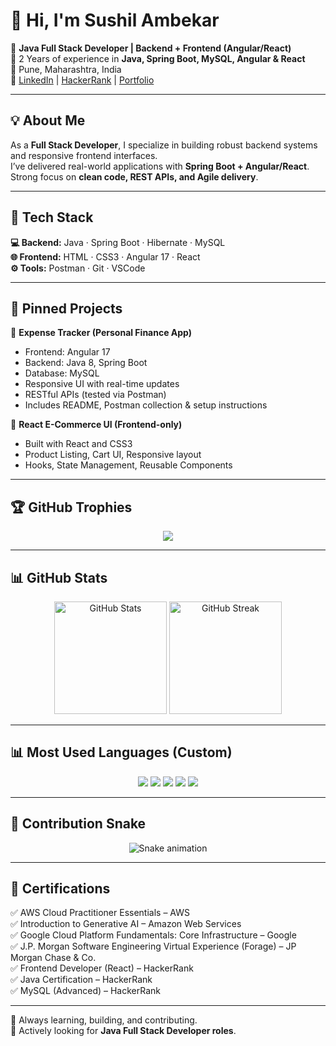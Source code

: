 # 👋 Hi, I'm Sushil Ambekar  

🎯 **Java Full Stack Developer | Backend + Frontend (Angular/React)**  
💼 2 Years of experience in **Java, Spring Boot, MySQL, Angular & React**  
📍 Pune, Maharashtra, India  
🔗 [LinkedIn](https://www.linkedin.com/) | [HackerRank](https://www.hackerrank.com/) | [Portfolio](https://yourportfolio.com)  

---

## 💡 About Me  
As a **Full Stack Developer**, I specialize in building robust backend systems and responsive frontend interfaces.  
I’ve delivered real-world applications with **Spring Boot + Angular/React**.  
Strong focus on **clean code, REST APIs, and Agile delivery**.  

---

## 🚀 Tech Stack  

**💻 Backend:** Java · Spring Boot · Hibernate · MySQL  
**🌐 Frontend:** HTML · CSS3 · Angular 17 · React  
**⚙️ Tools:** Postman · Git · VSCode  

---

## 📌 Pinned Projects  

🔹 **Expense Tracker (Personal Finance App)**  
- Frontend: Angular 17  
- Backend: Java 8, Spring Boot  
- Database: MySQL  
- Responsive UI with real-time updates  
- RESTful APIs (tested via Postman)  
- Includes README, Postman collection & setup instructions  

🔹 **React E-Commerce UI (Frontend-only)**  
- Built with React and CSS3  
- Product Listing, Cart UI, Responsive layout  
- Hooks, State Management, Reusable Components  

---

## 🏆 GitHub Trophies  

<p align="center">
  <img src="https://github-profile-trophy.vercel.app/?username=SushilAmbekar&theme=radical&no-frame=true&margin-w=15&margin-h=15&column=7&rank=SECRET,SSS,SS,S,AAA,AA,A,B,C" />
</p>

---

## 📊 GitHub Stats  

<p align="center">
  <img src="https://github-readme-stats.vercel.app/api?username=SushilAmbekar&show_icons=true&theme=radical&hide_border=true" alt="GitHub Stats" height="180px"/>
  <img src="https://github-readme-streak-stats.herokuapp.com/?user=SushilAmbekar&theme=radical&hide_border=true" alt="GitHub Streak" height="180px"/>
</p>

---

## 📊 Most Used Languages (Custom)  

<p align="center">
  <img src="https://img.shields.io/badge/Java-58%25-orange?style=for-the-badge&logo=java&logoColor=white" />
  <img src="https://img.shields.io/badge/Angular-20%25-red?style=for-the-badge&logo=angular&logoColor=white" />
  <img src="https://img.shields.io/badge/React-10%25-blue?style=for-the-badge&logo=react&logoColor=white" />
  <img src="https://img.shields.io/badge/MySQL-8%25-blue?style=for-the-badge&logo=mysql&logoColor=white" />
  <img src="https://img.shields.io/badge/SpringBoot-4%25-green?style=for-the-badge&logo=springboot&logoColor=white" />
</p>

---

## 🐍 Contribution Snake  

<p align="center">
  <img src="https://raw.githubusercontent.com/SushilAmbekar/SushilAmbekar/output/github-contribution-grid-snake.svg" alt="Snake animation"/>
</p>

---

## 📜 Certifications  

✅ AWS Cloud Practitioner Essentials – AWS  
✅ Introduction to Generative AI – Amazon Web Services  
✅ Google Cloud Platform Fundamentals: Core Infrastructure – Google  
✅ J.P. Morgan Software Engineering Virtual Experience (Forage) – JP Morgan Chase & Co.  
✅ Frontend Developer (React) – HackerRank  
✅ Java Certification – HackerRank  
✅ MySQL (Advanced) – HackerRank  

---

🧠 Always learning, building, and contributing.  
📌 Actively looking for **Java Full Stack Developer roles**.  
